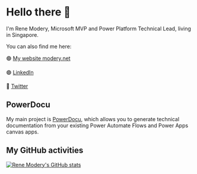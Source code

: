 # Hello there 👋

I'm Rene Modery, Microsoft MVP and Power Platform Technical Lead, living in Singapore.

You can also find me here:

🟢 [My website modery.net](https://modery.net)
 
🟣 [LinkedIn](https://www.linkedin.com/in/modery/)
 
🔵 [Twitter](https://twitter.com/modery/)

## PowerDocu

My main project is [PowerDocu](https://github.com/modery/PowerDocu), which allows you to generate technical documentation from your existing Power Automate Flows and Power Apps canvas apps.

## My GitHub activities
[![Rene Modery's GitHub stats](https://github-readme-stats.vercel.app/api?username=modery)](https://github.com/anuraghazra/github-readme-stats)

<!--
**modery/modery** is a ✨ _special_ ✨ repository because its `README.md` (this file) appears on your GitHub profile.

Here are some ideas to get you started:

- 🔭 I’m currently working on ...
- 🌱 I’m currently learning ...
- 👯 I’m looking to collaborate on ...
- 🤔 I’m looking for help with ...
- 💬 Ask me about ...
- 📫 How to reach me: ...
- 😄 Pronouns: ...
- ⚡ Fun fact: ...
-->
